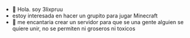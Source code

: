  - 👋 Hola. soy 3lixpruu
- estoy interesada en hacer un grupito para jugar Minecraft
- 💞️ me encantaria crear un servidor para que se una gente
alguien se quiere unir, no se permiten ni groseros ni toxicos
<!---
3lixpruu/3lixpruu is a ✨ special ✨ repository because its `README.md` (this file) appears on your GitHub profile.
You can click the Preview link to take a look at your changes.
--->
